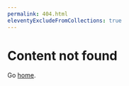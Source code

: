 ```yaml
---
permalink: 404.html
eleventyExcludeFromCollections: true
---
```

# Content not found

Go <a href="index.njk">home</a>.
